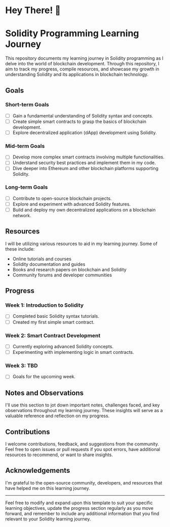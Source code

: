 # Hey There! 👋

# Solidity Programming Learning Journey

This repository documents my learning journey in Solidity programming as I delve into the world of blockchain development. Through this repository, I aim to track my progress, compile resources, and showcase my growth in understanding Solidity and its applications in blockchain technology.

## Goals

### Short-term Goals
- [ ] Gain a fundamental understanding of Solidity syntax and concepts.
- [ ] Create simple smart contracts to grasp the basics of blockchain development.
- [ ] Explore decentralized application (dApp) development using Solidity.

### Mid-term Goals
- [ ] Develop more complex smart contracts involving multiple functionalities.
- [ ] Understand security best practices and implement them in my code.
- [ ] Dive deeper into Ethereum and other blockchain platforms supporting Solidity.

### Long-term Goals
- [ ] Contribute to open-source blockchain projects.
- [ ] Explore and experiment with advanced Solidity features.
- [ ] Build and deploy my own decentralized applications on a blockchain network.

## Resources
I will be utilizing various resources to aid in my learning journey. Some of these include:
- Online tutorials and courses
- Solidity documentation and guides
- Books and research papers on blockchain and Solidity
- Community forums and developer communities

## Progress
### Week 1: Introduction to Solidity
- [ ] Completed basic Solidity syntax tutorials.
- [ ] Created my first simple smart contract.

### Week 2: Smart Contract Development
- [ ] Currently exploring advanced Solidity concepts.
- [ ] Experimenting with implementing logic in smart contracts.

### Week 3: TBD
- [ ] Goals for the upcoming week.

## Notes and Observations
I'll use this section to jot down important notes, challenges faced, and key observations throughout my learning journey. These insights will serve as a valuable reference and reflection on my progress.

## Contributions
I welcome contributions, feedback, and suggestions from the community. Feel free to open issues or pull requests if you spot errors, have additional resources to recommend, or want to share insights.

## Acknowledgements
I'm grateful to the open-source community, developers, and resources that have helped me on this learning journey.

---

Feel free to modify and expand upon this template to suit your specific learning objectives, update the progress section regularly as you move forward, and remember to include any additional information that you find relevant to your Solidity learning journey.